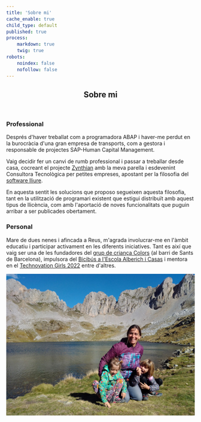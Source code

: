 ```yaml
---
title: 'Sobre mi'
cache_enable: true
child_type: default
published: true
process:
    markdown: true
    twig: true
robots:
    noindex: false
    nofollow: false
---
```


<header class="major">
    <h2>Sobre mi <br /> </h2>
</header>

### Professional
Després d'haver treballat com a programadora ABAP i haver-me perdut en la burocràcia d'una gran empresa de transports, com a gestora i responsable de projectes SAP-Human Capital Management. 

Vaig decidir fer un canvi de rumb professional i passar a treballar desde casa, cocreant el projecte [Zynthian](zynthian.org) amb la meva parella i esdevenint Consultora Tecnològica per petites empreses, apostant per la filosofia del [software lliure](https://ca.wikipedia.org/wiki/Programari_lliure).

En aquesta sentit les solucions que proposo segueixen aquesta filosofia, tant en la utilització de programari existent que estigui distribuït amb aquest tipus de llicència, com amb l'aportació de noves funcionalitats que puguin arribar a ser publicades obertament.

### Personal
Mare de dues nenes i afincada a Reus, m'agrada involucrar-me en l'àmbit educatiu i participar activament en les diferents iniciatives.  Tant es així que vaig ser una de les fundadores del [grup de criança Colors](santscolors.cat) (al barri de Sants de Barcelona), impulsora del [Bicibús a l'Escola Alberich i Casas](https://sites.google.com/view/bicibus-alberich/) i mentora en el [Technovation Girls 2022](https://twitter.com/Escola_Alberich/status/1516814648380698635) entre d'altres.

![IMG_20221015_145155](IMG_20221015_145155.jpg)